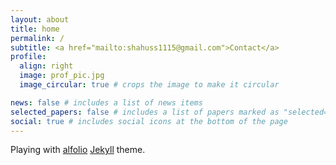 ```yaml
---
layout: about
title: home
permalink: /
subtitle: <a href="mailto:shahuss1115@gmail.com">Contact</a>
profile:
  align: right
  image: prof_pic.jpg
  image_circular: true # crops the image to make it circular

news: false # includes a list of news items
selected_papers: false # includes a list of papers marked as "selected={true}"
social: true # includes social icons at the bottom of the page
---
```


Playing with [alfolio](https://profile-sh.github.io/blog/2024/alfolio) [Jekyll](https://jekyllrb.com) theme.

